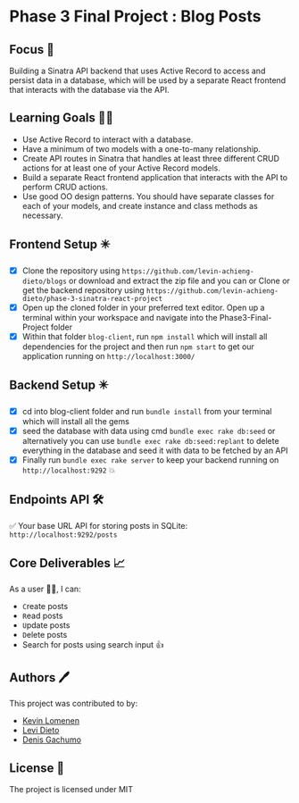 # Phase 3 Final Project : Blog Posts

## Focus 🎯
Building a Sinatra API backend that uses Active Record to access and persist data in a database, which will be used by a separate React frontend that interacts with the database via the API.

## Learning Goals 👨‍🚀

- Use Active Record to interact with a database.
- Have a minimum of two models with a one-to-many relationship.
- Create API routes in Sinatra that handles at least three different CRUD actions for at least one of your Active Record models.
- Build a separate React frontend application that interacts with the API to perform CRUD actions.
- Use good OO design patterns. You should have separate classes for each of your models, and create instance and class methods as necessary.

## Frontend Setup ✴️

- [x] Clone the repository using `https://github.com/levin-achieng-dieto/blogs` or download and extract the zip file and you can or Clone or get the backend repository using `https://github.com/levin-achieng-dieto/phase-3-sinatra-react-project`
- [x] Open up the cloned folder in your preferred text editor. Open up a terminal within your workspace and navigate into the Phase3-Final-Project folder
- [x] Within that folder `blog-client`, run `npm install` which will install all dependencies for the project and then run `npm start` to get our application running on `http://localhost:3000/`

## Backend Setup ✴️
- [x] cd into blog-client folder and run `bundle install` from your terminal which will install all the gems 
- [x] seed the database with data using cmd `bundle exec rake db:seed` or alternatively you can use `bundle exec rake db:seed:replant` to delete everything in the database and seed it with data to be fetched by an API
- [x] Finally run `bundle exec rake server` to keep your backend running on `http://localhost:9292` :boom:

## Endpoints API 🛠️

✅ Your base URL API for storing posts in SQLite: `http://localhost:9292/posts`

## Core Deliverables 📈

As a user 👨‍💻, I can:

- `C`reate posts
- `R`ead posts
- `U`pdate posts
- `D`elete posts
- Search for posts using search input 👍

## Authors 🖊️

This project was contributed to by:

- [Kevin Lomenen](https://github.com/kevin-lomenen)
- [Levi Dieto](https://github.com/levin-achieng-dieto)
- [Denis Gachumo](https://github.com/GachomoX)

## License 📄

The project is licensed under MIT
